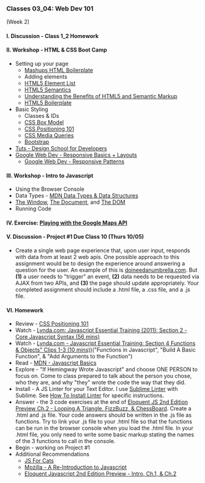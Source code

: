 ### Classes 03_04: Web Dev 101  
(Week 2)

#### I. Discussion - Class 1_2 Homework

#### II. Workshop - HTML & CSS Boot Camp
* Setting up your page
	* [Mashups HTML Boilerplate](https://github.com/craigprotzel/Mashups/blob/master/03_04_Web_Dev_101/HTML_Boilerplate/html_boilerplate.html)
	* Adding elements
	* [HTML5 Element List](https://developer.mozilla.org/en-US/docs/Web/Guide/HTML/HTML5/HTML5_element_list)	
	* [HTML5 Semantics](http://diveintohtml5.info/semantics.html) 
	* [Understanding the Benefits of HTML5 and Semantic Markup](http://www.webmechanix.com/advantages-of-html5-and-semantic-markup)
	* [HTML5 Boilerplate](http://html5boilerplate.com/)
* Basic Styling
	* Classes & IDs
	* [CSS Box Model](http://css-tricks.com/the-css-box-model/)
	* [CSS Positioning 101](http://alistapart.com/article/css-positioning-101) 
	* [CSS Media Queries](https://developer.mozilla.org/en-US/docs/Web/Guide/CSS/Media_queries)
	* [Bootstrap](http://getbootstrap.com/)
* [Tuts - Design School for Developers](http://webdesign.tutsplus.com/series/design-school-for-developers--webdesign-13793)
* [Google Web Dev - Responsive Basics + Layouts](https://developers.google.com/web/fundamentals/design-and-ui/responsive/)
	* [Google Web Dev - Responsive Patterns](https://developers.google.com/web/fundamentals/design-and-ui/responsive/patterns/?hl=en)

#### III. Workshop - Intro to Javascript
* Using the Browser Console
* Data Types - [MDN Data Types & Data Structures](https://developer.mozilla.org/en-US/docs/Web/JavaScript/Data_structures)
* [The Window](https://developer.mozilla.org/en/docs/Web/API/Window), [The Document](https://developer.mozilla.org/en-US/docs/Web/API/document), and [The DOM](https://developer.mozilla.org/en-US/docs/Web/API/Document_Object_Model/Introduction)
* Running Code

#### IV. Exercise: [Playing with the Google Maps API](https://developers.google.com/maps/documentation/javascript/tutorial)

#### V. Discussion - Project #1 Due Class 10 (Thurs 10/05) 
* Create a single web page experience that, upon user input, responds with data from at least 2 web apis. One possible approach to this assignment would be to design the experience around answering a question for the user. An example of this is [doineedanumbrella.com](http://doineedanumbrella.com/). But **(1)** a user needs to "trigger" an event, **(2)** data needs to be requested via AJAX from two APIs, and **(3)** the page should update appropriately. Your completed assignment should include a .html file, a .css file, and a .js file.

#### VI. Homework
* Review - [CSS Positioning 101](http://alistapart.com/article/css-positioning-101)
* Watch - [Lynda.com: Javascript Essential Training (2011): Section 2 - Core Javascript Syntax (56 mins)](http://www.nyu.edu/lynda)
* Watch - [Lynda.com - Javascript Essential Training: Section 4  Functions & Objects" Clips 1-3 (10 mins))](http://www.nyu.edu/lynda)("Functions in Javascript", "Build A Basic Function", & "Add Arguments to the Function")
* Read - [MDN - Javascript Basics](https://developer.mozilla.org/en-US/Learn/Getting_started_with_the_web/JavaScript_basics)
* Explore - "If Hemingway Wrote Javascript" and choose ONE PERSON to focus on. Come to class prepared to talk about the person you chose, who they are, and why "they" wrote the code the way that they did.
* Install - A JS Linter for your Text Editor. I use [Sublime Linter](http://www.sublimelinter.com/en/latest/index.html) with Sublime. See [How To Install Linter]() for specific instructions.
* Answer - the 3 code exercises at the end of [Eloquent JS 2nd Edition Preview Ch.2 - Looping A Triangle, FizzBuzz, & ChessBoard](http://eloquentjavascript.net/02_program_structure.html). Create a .html and .js file. Your code answers should be written in the .js file as functions. Try to link your .js file to your .html file so that the functions can be run in the browser console when you load the .html file. In your .html file, you only need to write some basic markup stating the names of the 3 functions to call in the console.
* Begin - working on Project #1 
* Additional Recommendations
	* [JS For Cats](http://jsforcats.com/)
	* [Mozilla - A Re-Introduction to Javascript](https://developer.mozilla.org/en-US/docs/Web/JavaScript/A_re-introduction_to_JavaScript)
	* [Eloquent Javascript 2nd Edition Preview - Intro, Ch.1, & Ch.2](http://eloquentjavascript.net/)



